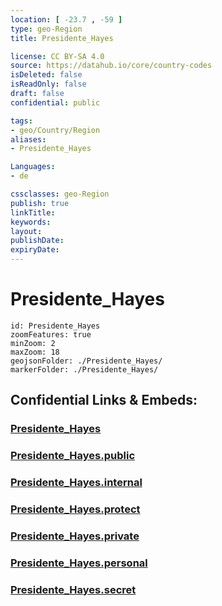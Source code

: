 ```yaml
---
location: [ -23.7 , -59 ] 
type: geo-Region
title: Presidente_Hayes

license: CC BY-SA 4.0
source: https://datahub.io/core/country-codes
isDeleted: false
isReadOnly: false
draft: false
confidential: public

tags:
- geo/Country/Region
aliases:
- Presidente_Hayes

Languages:
- de

cssclasses: geo-Region
publish: true
linkTitle: 
keywords: 
layout: 
publishDate: 
expiryDate: 
---
```


# Presidente_Hayes

```leaflet
id: Presidente_Hayes
zoomFeatures: true 
minZoom: 2 
maxZoom: 18
geojsonFolder: ./Presidente_Hayes/
markerFolder: ./Presidente_Hayes/
```


## Confidential Links & Embeds: 

### [Presidente_Hayes](/_Standards/Earth/Continent/America~South/Paraguay/departments~Paraguay/Presidente_Hayes.md) 

### [Presidente_Hayes.public](/_public/Earth/Continent/America~South/Paraguay/departments~Paraguay/Presidente_Hayes.public.md) 

### [Presidente_Hayes.internal](/_internal/Earth/Continent/America~South/Paraguay/departments~Paraguay/Presidente_Hayes.internal.md) 

### [Presidente_Hayes.protect](/_protect/Earth/Continent/America~South/Paraguay/departments~Paraguay/Presidente_Hayes.protect.md) 

### [Presidente_Hayes.private](/_private/Earth/Continent/America~South/Paraguay/departments~Paraguay/Presidente_Hayes.private.md) 

### [Presidente_Hayes.personal](/_personal/Earth/Continent/America~South/Paraguay/departments~Paraguay/Presidente_Hayes.personal.md) 

### [Presidente_Hayes.secret](/_secret/Earth/Continent/America~South/Paraguay/departments~Paraguay/Presidente_Hayes.secret.md)

